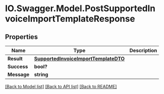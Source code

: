 # IO.Swagger.Model.PostSupportedInvoiceImportTemplateResponse
## Properties

Name | Type | Description | Notes
------------ | ------------- | ------------- | -------------
**Result** | [**SupportedInvoiceImportTemplateDTO**](SupportedInvoiceImportTemplateDTO.md) |  | [optional] 
**Success** | **bool?** |  | [optional] 
**Message** | **string** |  | [optional] 

[[Back to Model list]](../README.md#documentation-for-models) [[Back to API list]](../README.md#documentation-for-api-endpoints) [[Back to README]](../README.md)

